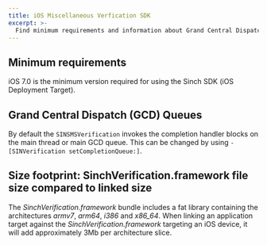 ```yaml
---
title: iOS Miscellaneous Verfication SDK
excerpt: >-
  Find minimum requirements and information about Grand Central Dispatch (GCD) Queues.
---
```

## Minimum requirements

iOS 7.0 is the minimum version required for using the Sinch SDK (iOS Deployment Target).

## Grand Central Dispatch (GCD) Queues

By default the `SINSMSVerification` invokes the completion handler blocks on the main thread or main GCD queue. This can be changed by using `-[SINVerification setCompletionQueue:]`.

## Size footprint: SinchVerification.framework file size compared to linked size

The *SinchVerification.framework* bundle includes a fat library containing the architectures *armv7*, *arm64*, *i386* and *x86\_64*. When linking an application target against the *SinchVerification.framework* targeting an iOS device, it will add approximately 3Mb per architecture slice.
